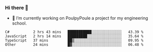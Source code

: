 ### Hi there 👋
- 🔭 I’m currently working on PoulpyPoule a project for my engineering school.


<!--START_SECTION:waka-->

```text
C#           2 hrs 43 mins   ███████████░░░░░░░░░░░░░░   43.39 %
JavaScript   2 hrs 14 mins   █████████░░░░░░░░░░░░░░░░   35.64 %
TypeScript   37 mins         ██▒░░░░░░░░░░░░░░░░░░░░░░   09.95 %
Other        24 mins         █▓░░░░░░░░░░░░░░░░░░░░░░░   06.48 %
```

<!--END_SECTION:waka-->

<!--
**killian-mannarelli/killian-mannarelli** is a ✨ _special_ ✨ repository because its `README.md` (this file) appears on your GitHub profile.

Here are some ideas to get you started:

- 🔭 I’m currently working on ...
- 🌱 I’m currently learning ...
- 👯 I’m looking to collaborate on ...
- 🤔 I’m looking for help with ...
- 💬 Ask me about ...
- 📫 How to reach me: ...
- 😄 Pronouns: ...
- ⚡ Fun fact: ...
-->

